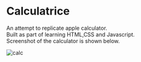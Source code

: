 # Calculatrice
An attempt to replicate apple calculator. <br>
Built as part of learning HTML,CSS and Javascript.<br>
Screenshot of the calculator is shown below. <br>

![calc](https://user-images.githubusercontent.com/99173314/224526532-9f3ff59f-2758-4d91-8d94-55165a7eff8c.png)
